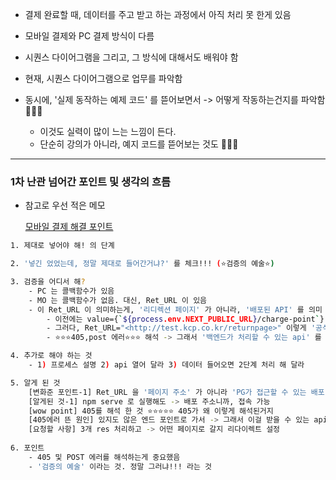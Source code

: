
- 결제 완료할 때, 데이터를 주고 받고 하는 과정에서 아직 처리 못 한게 있음 

- 모바일 결제와 PC 결제 방식이 다름 

- 시퀀스 다이어그램을 그리고, 그 방식에 대해서도 배워야 함 

- 현재, 시퀀스 다이어그램으로 업무를 파악함 


- 동시에, '실제 동작하는 예제 코드' 를 뜯어보면서 -> 어떻게 작동하는건지를 파악함 🌟🌟🌟 
    - 이것도 실력이 많이 느는 느낌이 든다. 
    - 단순히 강의가 아니라, 예지 코드를 뜯어보는 것도 🌟🌟🌟 


---



### 1차 난관 넘어간 포인트 및 생각의 흐름

- 참고로 우선 적은 메모
    
    [모바일 결제 해결 포인트](https://www.notion.so/44cb7af5763744c89c26973e43dc5062?pvs=21)
    

```bash
1. 제대로 넣어야 해! 의 단계 

2. '넣긴 었었는데, 정말 제대로 들어간거냐?' 를 체크!!! (⭐검증의 예술⭐)

3. 검증을 어디서 해? 
	- PC 는 콜백함수가 있음 
	- MO 는 콜백함수가 없음. 대신, Ret_URL 이 있음 
	- 이 Ret_URL 이 의미하는게, '리디렉션 페이지' 가 아니라, '배포된 API' 를 의미 ⭐⭐⭐
		- 이전에는 value={`${process.env.NEXT_PUBLIC_URL}/charge-point`} 이렇게 해서 -> npm run serve 를 하면 -> localhost:3000 이게, 도메인으로 들어감 
		- 그러다, Ret_URL="<http://test.kcp.co.kr/returnpage>" 이렇게 '공식 문서 대로' 넣어봄 ⭐⭐⭐ -> 405 에러로 변함 
		- ⭐⭐⭐405,post 에러⭐⭐⭐ 해석 -> 그래서 '백엔드가 처리할 수 있는 api' 를 만들어줘야! 로 감 

4. 추가로 해야 하는 것 
	- 1) 프로세스 설명 2) api 열어 달라 3) 데이터 들어오면 2단계 처리 해 달라 

5. 알게 된 것
	[변화준 포인트-1] Ret_URL 을 '페이지 주소' 가 아니라 'PG가 접근할 수 있는 배포 API 주소' 로 변경 
	[알게된 것-1] npm serve 로 실행해도 -> 배포 주소니까, 접속 가능
	[wow point] 405를 해석 한 것 ⭐⭐⭐⭐⭐ 405가 왜 이렇게 해석된거지
	[405에러 뜬 원인] 있지도 않은 엔드 포인트로 가서 -> 그래서 이걸 받을 수 있는 api 만들어달라 
	[요청할 사항] 3개 res 처리하고 -> 어떤 페이지로 갈지 리다이렉트 설정 
	
6. 포인트 
	- 405 및 POST 에러를 해석하는게 중요했음 
	- '검증의 예술' 이라는 것. 정말 그러냐!!! 라는 것  
	

```